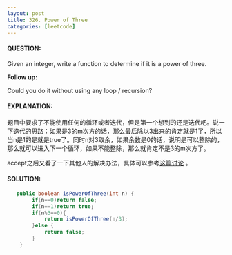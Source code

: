 ```yaml
---
layout: post
title: 326. Power of Three
categories: [leetcode]
---
```


#### QUESTION:

Given an integer, write a function to determine if it is a power of three.

**Follow up:**

Could you do it without using any loop / recursion?

#### EXPLANATION:

题目中要求了不能使用任何的循环或者迭代，但是第一个想到的还是迭代吧。说一下迭代的思路：如果是3的m次方的话，那么最后除以3出来的肯定就是1了，所以当n是1的是就是true了。同时n对3取余，如果余数是0的话，说明是可以整除的，那么就可以进入下一个循环，如果不能整除，那么就肯定不是3的m次方了。



accept之后又看了一下其他人的解决办法，具体可以参考[这篇讨论](https://discuss.leetcode.com/category/406/power-of-three) 。

#### SOLUTION:

```java
   public boolean isPowerOfThree(int n) {
        if(n==0)return false;
        if(n==1)return true;
        if(n%3==0){
            return isPowerOfThree(n/3);
        }else {
            return false;
        }
    }
```

